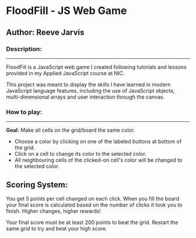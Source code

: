 # **FloodFill - JS Web Game**

## **Author:** Reeve Jarvis

### **Description:**
---
FloodFill is a JavaScript web game I created following tutorials and lessons provided in my Applied JavaScript course at NIC.
  
This project was meant to display the skills I have learned in modern JavaScript language features, including the use of JavaScript objects, multi-dimensional arrays and user interaction through the canvas.

### **How to play:**
---
**Goal:** Make all cells on the grid/board the same color.
  
- Choose a color by clicking on one of the labeled buttons at bottom of the grid.
- Click on a cell to change its color to the selected color.
- All neighbouring cells of the clicked-on cell's color will be changed to the selected color.
  
**Scoring System:**
---
You get 5 points per cell changed on each click. When you fill the board your final score is calculated based on the number of clicks it took you to finish. Higher changes, higher rewards!
  
Your final score must be at least 200 points to beat the grid. Restart the same grid to try and beat your high score.
